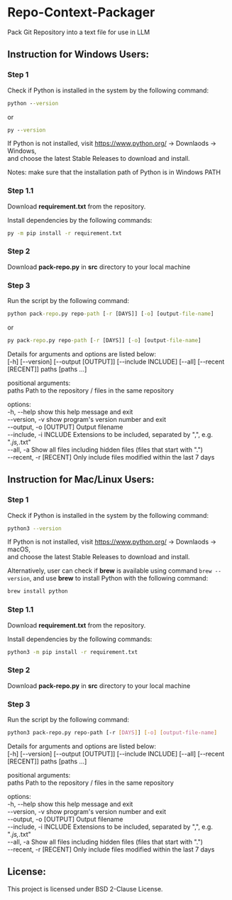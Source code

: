 # Repo-Context-Packager

Pack Git Repository into a text file for use in LLM

## Instruction for Windows Users:

### Step 1

Check if Python is installed in the system by the following command:

```cmd
python --version
```

or

```cmd
py --version
```

If Python is not installed, visit https://www.python.org/ -> Downlaods -> Windows,  
and choose the latest Stable Releases to download and install.

Notes: make sure that the installation path of Python is in Windows PATH

### Step 1.1

Download **requirement.txt** from the repository.

Install dependencies by the following commands:

```cmd
py -m pip install -r requirement.txt
```

### Step 2

Download **pack-repo.py** in **src** directory to your local machine

### Step 3

Run the script by the following command:

```cmd
python pack-repo.py repo-path [-r [DAYS]] [-o] [output-file-name]
```

or

```cmd
py pack-repo.py repo-path [-r [DAYS]] [-o] [output-file-name]
```

Details for arguments and options are listed below:  
[-h] [--version] [--output [OUTPUT]] [--include INCLUDE] [--all] [--recent [RECENT]] paths [paths ...]

positional arguments:  
paths Path to the repository / files in the same repository

options:  
-h, --help show this help message and exit  
--version, -v show program's version number and exit  
--output, -o [OUTPUT] Output filename  
--include, -i INCLUDE Extensions to be included, separated by ",", e.g. "_.js,_.txt"  
--all, -a Show all files including hidden files (files that start with ".")  
--recent, -r [RECENT] Only include files modified within the last 7 days

## Instruction for Mac/Linux Users:

### Step 1

Check if Python is installed in the system by the following command:

```bash
python3 --version
```

If Python is not installed, visit https://www.python.org/ -> Downlaods -> macOS,  
and choose the latest Stable Releases to download and install.

Alternatively, user can check if **brew** is available using command `brew --version`, and use **brew** to install Python with the following command:

```sh
brew install python
```

### Step 1.1

Download **requirement.txt** from the repository.

Install dependencies by the following commands:

```bash
python3 -m pip install -r requirement.txt
```

### Step 2

Download **pack-repo.py** in **src** directory to your local machine

### Step 3

Run the script by the following command:

```bash
python3 pack-repo.py repo-path [-r [DAYS]] [-o] [output-file-name]
```

Details for arguments and options are listed below:  
[-h] [--version] [--output [OUTPUT]] [--include INCLUDE] [--all] [--recent [RECENT]] paths [paths ...]

positional arguments:  
paths Path to the repository / files in the same repository

options:  
-h, --help show this help message and exit  
--version, -v show program's version number and exit  
--output, -o [OUTPUT] Output filename  
--include, -i INCLUDE Extensions to be included, separated by ",", e.g. "_.js,_.txt"  
--all, -a Show all files including hidden files (files that start with ".")  
--recent, -r [RECENT] Only include files modified within the last 7 days

## License:

This project is licensed under BSD 2-Clause License.
